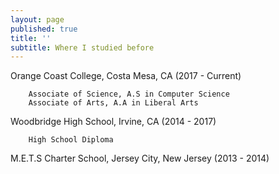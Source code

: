 ```yaml
---
layout: page
published: true
title: ''
subtitle: Where I studied before
---
```

Orange Coast College, Costa Mesa, CA (2017 - Current)
		
        Associate of Science, A.S in Computer Science
		Associate of Arts, A.A in Liberal Arts


Woodbridge High School, Irvine, CA (2014 - 2017)
		
        High School Diploma

M.E.T.S Charter School, Jersey City, New Jersey (2013 - 2014)

